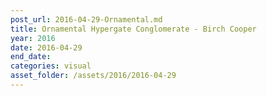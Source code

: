 ```yaml
---
post_url: 2016-04-29-Ornamental.md
title: Ornamental Hypergate Conglomerate - Birch Cooper
year: 2016
date: 2016-04-29
end_date: 
categories: visual
asset_folder: /assets/2016/2016-04-29
---
```

